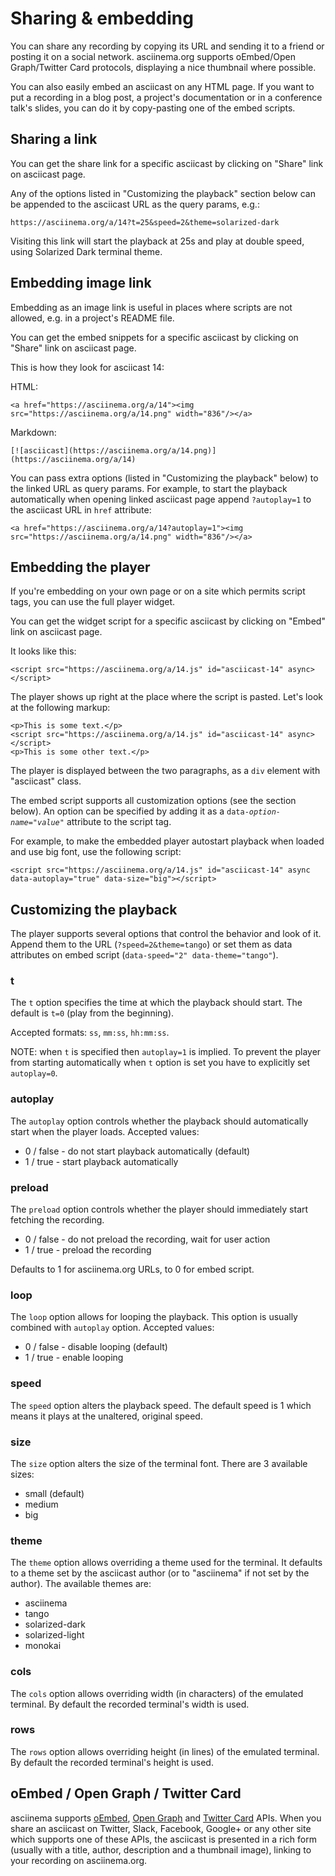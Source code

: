 # Sharing & embedding

You can share any recording by copying its URL and sending it to a friend or
posting it on a social network. asciinema.org supports oEmbed/Open Graph/Twitter
Card protocols, displaying a nice thumbnail where possible.

You can also easily embed an asciicast on any HTML page. If you want to put a
recording in a blog post, a project's documentation or in a conference talk's
slides, you can do it by copy-pasting one of the embed scripts.

## Sharing a link

You can get the share link for a specific asciicast by clicking on "Share" link
on asciicast page.

Any of the options listed in "Customizing the playback" section below can be
appended to the asciicast URL as the query params, e.g.:

    https://asciinema.org/a/14?t=25&speed=2&theme=solarized-dark

Visiting this link will start the playback at 25s and play at double speed,
using Solarized Dark terminal theme.

## Embedding image link

Embedding as an image link is useful in places where scripts are not allowed,
e.g. in a project's README file.

You can get the embed snippets for a specific asciicast by clicking on "Share"
link on asciicast page.

This is how they look for asciicast 14:

HTML:

    <a href="https://asciinema.org/a/14"><img src="https://asciinema.org/a/14.png" width="836"/></a>

Markdown:

    [![asciicast](https://asciinema.org/a/14.png)](https://asciinema.org/a/14)

You can pass extra options (listed in "Customizing the playback" below) to the
linked URL as query params. For example, to start the playback automatically
when opening linked asciicast page append `?autoplay=1` to the asciicast URL in
`href` attribute:

    <a href="https://asciinema.org/a/14?autoplay=1"><img src="https://asciinema.org/a/14.png" width="836"/></a>

## Embedding the player

If you're embedding on your own page or on a site which permits script tags, you
can use the full player widget.

You can get the widget script for a specific asciicast by clicking on "Embed"
link on asciicast page.

It looks like this:

    <script src="https://asciinema.org/a/14.js" id="asciicast-14" async></script>

The player shows up right at the place where the script is pasted. Let's look
at the following markup:

    <p>This is some text.</p>
    <script src="https://asciinema.org/a/14.js" id="asciicast-14" async></script>
    <p>This is some other text.</p>

The player is displayed between the two paragraphs, as a `div` element with
"asciicast" class.

The embed script supports all customization options (see the section below). An
option can be specified by adding it as a
<code>data-<em>option-name</em>="<em>value</em>"</code> attribute to the script
tag.

For example, to make the embedded player autostart playback when loaded and use
big font, use the following script:

    <script src="https://asciinema.org/a/14.js" id="asciicast-14" async data-autoplay="true" data-size="big"></script>

## Customizing the playback

The player supports several options that control the behavior and look of it.
Append them to the URL (`?speed=2&theme=tango`) or set them as data attributes
on embed script (`data-speed="2" data-theme="tango"`).

### t

The `t` option specifies the time at which the playback should start. The
default is `t=0` (play from the beginning).

Accepted formats: `ss`, `mm:ss`, `hh:mm:ss`.

NOTE: when `t` is specified then `autoplay=1` is implied. To prevent the player
from starting automatically when `t` option is set you have to explicitly set
`autoplay=0`.

### autoplay

The `autoplay` option controls whether the playback should automatically start
when the player loads. Accepted values:

* 0 / false - do not start playback automatically (default)
* 1 / true - start playback automatically

### preload

The `preload` option controls whether the player should immediately start
fetching the recording.

* 0 / false - do not preload the recording, wait for user action
* 1 / true - preload the recording

Defaults to 1 for asciinema.org URLs, to 0 for embed script.

### loop

The `loop` option allows for looping the playback. This option is usually
combined with `autoplay` option. Accepted values:

* 0 / false - disable looping (default)
* 1 / true - enable looping

### speed

The `speed` option alters the playback speed. The default speed is 1 which
means it plays at the unaltered, original speed.

### size

The `size` option alters the size of the terminal font. There are 3 available
sizes:

* small (default)
* medium
* big

### theme

The `theme` option allows overriding a theme used for the terminal. It defaults
to a theme set by the asciicast author (or to "asciinema" if not set by the
author). The available themes are:

* asciinema
* tango
* solarized-dark
* solarized-light
* monokai

### cols

The `cols` option allows overriding width (in characters) of the emulated
terminal. By default the recorded terminal's width is used.

### rows

The `rows` option allows overriding height (in lines) of the emulated terminal.
By default the recorded terminal's height is used.

## oEmbed / Open Graph / Twitter Card

asciinema supports [oEmbed](https://oembed.com/), [Open Graph](http://ogp.me/)
and [Twitter Card](https://developer.twitter.com/en/docs/tweets/optimize-with-cards/guides/getting-started) APIs. When you share
an asciicast on Twitter, Slack, Facebook, Google+ or any other site which
supports one of these APIs, the asciicast is presented in a rich form (usually
with a title, author, description and a thumbnail image), linking to your
recording on asciinema.org.
